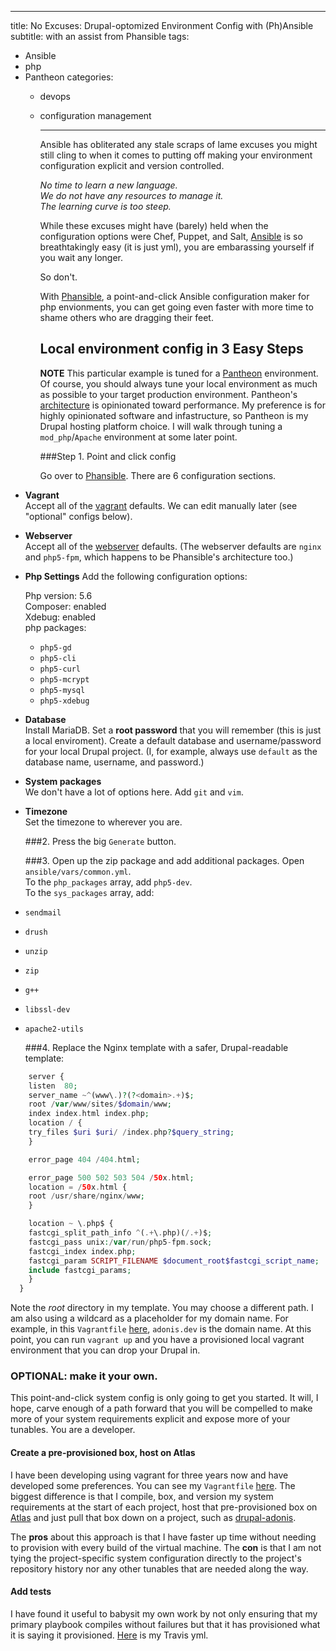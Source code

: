 ---
title: No Excuses: Drupal-optomized Environment Config with (Ph)Ansible
subtitle: with an assist from Phansible
tags:
- Ansible
- php
- Pantheon
    categories:
    - devops
    - configuration management

        ---

        Ansible has obliterated any stale scraps of lame excuses you might still cling to when it comes to putting off making your environment configuration explicit and version controlled.

        *No time to learn a new language.*  
        *We do not have any resources to manage it.*  
        *The learning curve is too steep.*  

        While these excuses might have (barely) held when the configuration options were Chef, Puppet, and Salt, [Ansible](http://www.ansible.com/home) is so breathtakingly easy (it is just yml), you are embarassing yourself if you wait any longer.

        So don't.

        With [Phansible](http://phansible.com/), a point-and-click Ansible configuration maker for php envionments, you can get going even faster with more time to shame others who are dragging their feet.

        ## Local environment config in 3 Easy Steps

        **NOTE** This particular example is tuned for a [Pantheon](https://pantheon.io/) environment. Of course, you should always tune your local environment as much as possible to your target production environment. Pantheon's [architecture](https://pantheon.io/platform/our-architecture) is opinionated toward performance. My preference is for highly opinionated software and infastructure, so Pantheon is my Drupal hosting platform choice. I will walk through tuning a `mod_php`/`Apache` environment at some later point.

        ###Step 1. Point and click config

        Go over to [Phansible](http://phansible.com/). There are 6 configuration sections.

* **Vagrant**  
    Accept all of the [vagrant](http://phansible.com/#section-vagrant) defaults. We can edit manually later (see "optional" configs below).

* **Webserver**  
    Accept all of the [webserver](http://phansible.com/#section-webserver) defaults. (The webserver defaults are `nginx` and `php5-fpm`, which happens to be Phansible's architecture too.)

* **Php Settings**
    Add the following configuration options:

    Php version: 5.6  
    Composer: enabled  
    Xdebug: enabled  
    php packages:  
    * `php5-gd`
    * `php5-cli`
    * `php5-curl`
    * `php5-mcrypt`
    * `php5-mysql`
    * `php5-xdebug`

* **Database**  
    Install MariaDB. Set a **root password** that you will remember (this is just a local enviroment). Create a default database and username/password for your local Drupal project. (I, for example, always use `default` as the database name, username, and password.)

* **System packages**  
    We don't have a lot of options here. Add `git` and `vim`.

* **Timezone**  
    Set the timezone to wherever you are.

    ###2. Press the big `Generate` button.

    ###3. Open up the zip package and add additional packages.
    Open `ansible/vars/common.yml`.  
    To the `php_packages` array, add `php5-dev`.  
    To the `sys_packages` array, add:  

* `sendmail`
* `drush`
* `unzip`
* `zip`
* `g++`
* `libssl-dev`
* `apache2-utils`

    ###4. Replace the Nginx template with a safer, Drupal-readable template:

~~~php
    server {
    listen  80;
    server_name ~^(www\.)?(?<domain>.+)$;
    root /var/www/sites/$domain/www;
    index index.html index.php;
    location / {
    try_files $uri $uri/ /index.php?$query_string;
    }

    error_page 404 /404.html;

    error_page 500 502 503 504 /50x.html;
    location = /50x.html {
    root /usr/share/nginx/www;
    }

    location ~ \.php$ {
    fastcgi_split_path_info ^(.+\.php)(/.+)$;
    fastcgi_pass unix:/var/run/php5-fpm.sock;
    fastcgi_index index.php;
    fastcgi_param SCRIPT_FILENAME $document_root$fastcgi_script_name;
    include fastcgi_params;
    }
  }

~~~

Note the *root* directory in my template. You may choose a different path. I am also using a wildcard as a placeholder for my domain name.
For example, in this `Vagrantfile` [here](https://github.com/craychee/drupal-adonis/blob/master/Vagrantfile#L5), `adonis.dev` is the domain name. 
At this point, you can run `vagrant up` and you have a provisioned local vagrant environment that you can drop your Drupal in.

### OPTIONAL: make it your own.

This point-and-click system config is only going to get you started. It will, I hope, carve enough of a path forward that you will be compelled to make more of your system requirements explicit and expose more of your tunables. You are a developer.

#### Create a pre-provisioned box, host on Atlas

I have been developing using vagrant for three years now and have developed some preferences. You can see my `Vagrantfile` [here](https://github.com/craychee/drupal-fleet-yard/blob/master/Vagrantfile). The biggest difference is that I compile, box, and version my system requirements at the start of each project, host that pre-provisioned box on [Atlas](https://atlas.hashicorp.com/) and just pull that box down on a project, such as [drupal-adonis](https://github.com/craychee/drupal-adonis/blob/master/Vagrantfile#L7).

The **pros** about this approach is that I have faster up time without needing to provision with every build of the virtual machine. The **con** is that I am not tying the project-specific system configuration directly to the project's repository history nor any other tunables that are needed along the way.

#### Add tests
I have found it useful to babysit my own work by not only ensuring that my primary playbook compiles without failures but that it has provisioned what it is saying it provisioned. [Here](https://github.com/craychee/drupal-fleet-yard/blob/master/.travis.yml) is my Travis yml.
